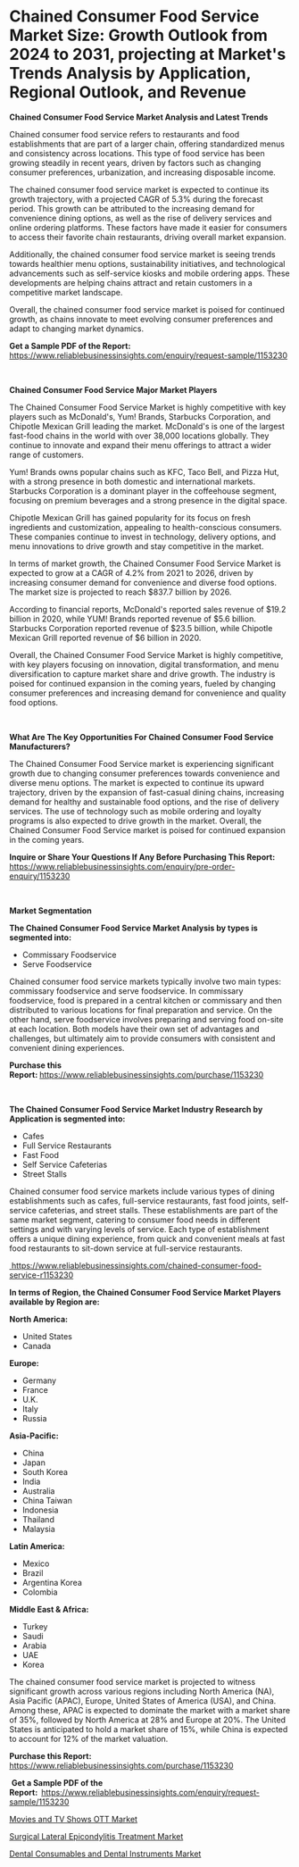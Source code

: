 <p><h1>Chained Consumer Food Service Market Size: Growth Outlook from 2024 to 2031, projecting at Market's Trends Analysis by Application, Regional Outlook, and Revenue</h1></p><p><strong>Chained Consumer Food Service Market Analysis and Latest Trends</strong></p>
<p><p>Chained consumer food service refers to restaurants and food establishments that are part of a larger chain, offering standardized menus and consistency across locations. This type of food service has been growing steadily in recent years, driven by factors such as changing consumer preferences, urbanization, and increasing disposable income.</p><p>The chained consumer food service market is expected to continue its growth trajectory, with a projected CAGR of 5.3% during the forecast period. This growth can be attributed to the increasing demand for convenience dining options, as well as the rise of delivery services and online ordering platforms. These factors have made it easier for consumers to access their favorite chain restaurants, driving overall market expansion.</p><p>Additionally, the chained consumer food service market is seeing trends towards healthier menu options, sustainability initiatives, and technological advancements such as self-service kiosks and mobile ordering apps. These developments are helping chains attract and retain customers in a competitive market landscape.</p><p>Overall, the chained consumer food service market is poised for continued growth, as chains innovate to meet evolving consumer preferences and adapt to changing market dynamics.</p></p>
<p><strong>Get a Sample PDF of the Report:&nbsp;</strong> <a href="https://www.reliablebusinessinsights.com/enquiry/request-sample/1153230">https://www.reliablebusinessinsights.com/enquiry/request-sample/1153230</a></p>
<p>&nbsp;</p>
<p><strong>Chained Consumer Food Service Major Market Players</strong></p>
<p><p>The Chained Consumer Food Service Market is highly competitive with key players such as McDonald's, Yum! Brands, Starbucks Corporation, and Chipotle Mexican Grill leading the market. McDonald's is one of the largest fast-food chains in the world with over 38,000 locations globally. They continue to innovate and expand their menu offerings to attract a wider range of customers.</p><p>Yum! Brands owns popular chains such as KFC, Taco Bell, and Pizza Hut, with a strong presence in both domestic and international markets. Starbucks Corporation is a dominant player in the coffeehouse segment, focusing on premium beverages and a strong presence in the digital space.</p><p>Chipotle Mexican Grill has gained popularity for its focus on fresh ingredients and customization, appealing to health-conscious consumers. These companies continue to invest in technology, delivery options, and menu innovations to drive growth and stay competitive in the market.</p><p>In terms of market growth, the Chained Consumer Food Service Market is expected to grow at a CAGR of 4.2% from 2021 to 2026, driven by increasing consumer demand for convenience and diverse food options. The market size is projected to reach $837.7 billion by 2026.</p><p>According to financial reports, McDonald's reported sales revenue of $19.2 billion in 2020, while YUM! Brands reported revenue of $5.6 billion. Starbucks Corporation reported revenue of $23.5 billion, while Chipotle Mexican Grill reported revenue of $6 billion in 2020.</p><p>Overall, the Chained Consumer Food Service Market is highly competitive, with key players focusing on innovation, digital transformation, and menu diversification to capture market share and drive growth. The industry is poised for continued expansion in the coming years, fueled by changing consumer preferences and increasing demand for convenience and quality food options.</p></p>
<p>&nbsp;</p>
<p><strong>What Are The Key Opportunities For Chained Consumer Food Service Manufacturers?</strong></p>
<p><p>The Chained Consumer Food Service market is experiencing significant growth due to changing consumer preferences towards convenience and diverse menu options. The market is expected to continue its upward trajectory, driven by the expansion of fast-casual dining chains, increasing demand for healthy and sustainable food options, and the rise of delivery services. The use of technology such as mobile ordering and loyalty programs is also expected to drive growth in the market. Overall, the Chained Consumer Food Service market is poised for continued expansion in the coming years.</p></p>
<p><strong>Inquire or Share Your Questions If Any Before Purchasing This Report:</strong> <a href="https://www.reliablebusinessinsights.com/enquiry/pre-order-enquiry/1153230">https://www.reliablebusinessinsights.com/enquiry/pre-order-enquiry/1153230</a></p>
<p>&nbsp;</p>
<p><strong>Market Segmentation</strong></p>
<p><strong>The Chained Consumer Food Service Market Analysis by types is segmented into:</strong></p>
<p><ul><li>Commissary Foodservice</li><li>Serve Foodservice</li></ul></p>
<p><p>Chained consumer food service markets typically involve two main types: commissary foodservice and serve foodservice. In commissary foodservice, food is prepared in a central kitchen or commissary and then distributed to various locations for final preparation and service. On the other hand, serve foodservice involves preparing and serving food on-site at each location. Both models have their own set of advantages and challenges, but ultimately aim to provide consumers with consistent and convenient dining experiences.</p></p>
<p><strong>Purchase this Report:&nbsp;</strong><a href="https://www.reliablebusinessinsights.com/purchase/1153230">https://www.reliablebusinessinsights.com/purchase/1153230</a></p>
<p>&nbsp;</p>
<p><strong>The Chained Consumer Food Service Market Industry Research by Application is segmented into:</strong></p>
<p><ul><li>Cafes</li><li>Full Service Restaurants</li><li>Fast Food</li><li>Self Service Cafeterias</li><li>Street Stalls</li></ul></p>
<p><p>Chained consumer food service markets include various types of dining establishments such as cafes, full-service restaurants, fast food joints, self-service cafeterias, and street stalls. These establishments are part of the same market segment, catering to consumer food needs in different settings and with varying levels of service. Each type of establishment offers a unique dining experience, from quick and convenient meals at fast food restaurants to sit-down service at full-service restaurants.</p></p>
<p><a href="https://www.reliablebusinessinsights.com/chained-consumer-food-service-r1153230">&nbsp;https://www.reliablebusinessinsights.com/chained-consumer-food-service-r1153230</a></p>
<p><strong>In terms of Region, the Chained Consumer Food Service Market Players available by Region are:</strong></p>
<p>
    <p> <strong> North America: </strong>
        <ul>
            <li>United States</li>
            <li>Canada</li>
        </ul>
        </p> 
    <p> <strong> Europe: </strong>
        <ul>
            <li>Germany</li>
            <li>France</li>
            <li>U.K.</li>
            <li>Italy</li>
            <li>Russia</li>
        </ul>
        </p> 
    <p> <strong> Asia-Pacific: </strong>
        <ul>
            <li>China</li>
            <li>Japan</li>
            <li>South Korea</li>
            <li>India</li>
            <li>Australia</li>
            <li>China Taiwan</li>
            <li>Indonesia</li>
            <li>Thailand</li>
            <li>Malaysia</li>
        </ul>
        </p> 
    <p> <strong> Latin America: </strong>
        <ul>
            <li>Mexico</li>
            <li>Brazil</li>
            <li>Argentina Korea</li>
            <li>Colombia</li>
        </ul>
        </p> 
    <p> <strong> Middle East & Africa: </strong>
        <ul>
            <li>Turkey</li>
            <li>Saudi</li>
            <li>Arabia</li>
            <li>UAE</li>
            <li>Korea</li>
        </ul>
    </p>
    </p>
<p><p>The chained consumer food service market is projected to witness significant growth across various regions including North America (NA), Asia Pacific (APAC), Europe, United States of America (USA), and China. Among these, APAC is expected to dominate the market with a market share of 35%, followed by North America at 28% and Europe at 20%. The United States is anticipated to hold a market share of 15%, while China is expected to account for 12% of the market valuation.</p></p>
<p><strong>Purchase this Report: </strong><a href="https://www.reliablebusinessinsights.com/purchase/1153230">https://www.reliablebusinessinsights.com/purchase/1153230</a></p>
<p>&nbsp;<strong>Get a Sample PDF of the Report:&nbsp;&nbsp;</strong><a href="https://www.reliablebusinessinsights.com/enquiry/request-sample/1153230">https://www.reliablebusinessinsights.com/enquiry/request-sample/1153230</a></p>
<p><strong></strong></p>
<p><p><a href="https://github.com/itulahketika112/Market-Research-Report-List-1/blob/main/movies-and-tv-shows-ott-market.md">Movies and TV Shows OTT Market</a></p><p><a href="https://github.com/waylose1223/Market-Research-Report-List-1/blob/main/surgical-lateral-epicondylitis-treatment-market.md">Surgical Lateral Epicondylitis Treatment Market</a></p><p><a href="https://github.com/sardarp081/Market-Research-Report-List-1/blob/main/dental-consumables-and-dental-instruments-market.md">Dental Consumables and Dental Instruments Market</a></p></p>